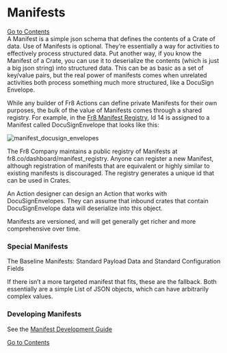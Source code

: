 # Manifests

[Go to Contents](https://github.com/Fr8org/Fr8Core/blob/master/Docs/Home.md)  
A Manifest is a simple json schema that defines the contents of a Crate of data. Use of Manifests is optional. They’re essentially a way for activities to effectively process structured data. Put another way, if you know the Manifest of a Crate, you can use it to deserialize the contents (which is just a big json string) into structured data. This can be as basic as a set of key/value pairs, but the real power of manifests comes when unrelated activities both process something much more structured, like a DocuSign Envelope. 

While any builder of Fr8 Actions can define private Manifests for their own purposes, the bulk of the value of Manifests comes through a shared registry. For example, in the [Fr8 Manifest Registry](https://fr8.co/dashboard/manifest_registry), Id 14 is assigned to a Manifest called DocuSignEnvelope that looks like this:

![manifest_docusign_envelopes](https://github.com/Fr8org/Fr8Core/blob/master/Docs/img/CratesManifest_ManifestDocusignEnvelopes.png) 

The Fr8 Company maintains a public registry of Manifests at fr8.co/dashboard/manifest_registry. Anyone can register a new Manifest, although registration of manifests that are equivalent or highly similar to existing manifests is discouraged. The registry generates a unique id that can be used in Crates.

An Action designer can design an Action that works with DocuSignEnvelopes. They can assume that inbound crates that contain DocuSignEnvelope data will deserialize into this object.

Manifests are versioned, and will get generally get richer and more comprehensive over time.



### Special Manifests

The Baseline Manifests: Standard Payload Data and Standard Configuration Fields

If there isn’t a more targeted manifest that fits, these are the fallback. Both essentially are a simple List of JSON objects, which can have arbitrarily complex values.

### Developing Manifests

See the [Manifest Development Guide](https://github.com/Fr8org/Fr8Core/blob/docs5/Docs/ForDevelopers/DevelopmentGuides/ManifestDevelopmentGuide.md)

[Go to Contents](https://github.com/Fr8org/Fr8Core/blob/master/Docs/Home.md) 
